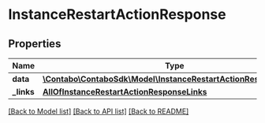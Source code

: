 # InstanceRestartActionResponse

## Properties
Name | Type | Description | Notes
------------ | ------------- | ------------- | -------------
**data** | [**\Contabo\ContaboSdk\Model\InstanceRestartActionResponseData[]**](InstanceRestartActionResponseData.md) |  | 
**_links** | [**AllOfInstanceRestartActionResponseLinks**](AllOfInstanceRestartActionResponseLinks.md) |  | 

[[Back to Model list]](../../README.md#documentation-for-models) [[Back to API list]](../../README.md#documentation-for-api-endpoints) [[Back to README]](../../README.md)

